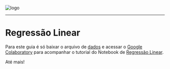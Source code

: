 ![logo](https://i.ibb.co/YthtbLh/Giifff-mid.gif)
***
# Regressão Linear
Para este guia é só baixar o arquivo de [dados](https://raw.githubusercontent.com/Wreef/EstatisticaDeDados/main/Regress%C3%A3o%20Linear/dados.csv) e acessar o [Google Colaboratory](https://colab.research.google.com/?utm_source=scs-index) para acompanhar o tutorial do Notebook de [Regressão Linear](https://github.com/Wreef/EstatisticaDeDados/blob/main/Regress%C3%A3o%20Linear/Regress%C3%A3o_Linear.ipynb).

Até mais!
